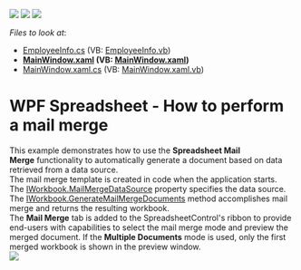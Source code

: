 <!-- default badges list -->
![](https://img.shields.io/endpoint?url=https://codecentral.devexpress.com/api/v1/VersionRange/128612839/19.2.2%2B)
[![](https://img.shields.io/badge/Open_in_DevExpress_Support_Center-FF7200?style=flat-square&logo=DevExpress&logoColor=white)](https://supportcenter.devexpress.com/ticket/details/T618180)
[![](https://img.shields.io/badge/📖_How_to_use_DevExpress_Examples-e9f6fc?style=flat-square)](https://docs.devexpress.com/GeneralInformation/403183)
<!-- default badges end -->
<!-- default file list -->
*Files to look at*:

* [EmployeeInfo.cs](./CS/WpfSpreadsheetMailMerge/EmployeeInfo.cs) (VB: [EmployeeInfo.vb](./VB/WpfSpreadsheetMailMerge/EmployeeInfo.vb))
* **[MainWindow.xaml](./CS/WpfSpreadsheetMailMerge/MainWindow.xaml) (VB: [MainWindow.xaml](./VB/WpfSpreadsheetMailMerge/MainWindow.xaml))**
* [MainWindow.xaml.cs](./CS/WpfSpreadsheetMailMerge/MainWindow.xaml.cs) (VB: [MainWindow.xaml.vb](./VB/WpfSpreadsheetMailMerge/MainWindow.xaml.vb))
<!-- default file list end -->
# WPF Spreadsheet - How to perform a mail merge


This example demonstrates how to use the <strong>Spreadsheet Mail Merge</strong> functionality to automatically generate a document based on data retrieved from a data source. <br>The mail merge template is created in code when the application starts. The <a href="https://documentation.devexpress.com/CoreLibraries/DevExpress.Spreadsheet.IWorkbook.MailMergeDataSource.property">IWorkbook.MailMergeDataSource</a> property specifies the data source. The <a href="https://documentation.devexpress.com/CoreLibraries/DevExpress.Spreadsheet.IWorkbook.GenerateMailMergeDocuments.method">IWorkbook.GenerateMailMergeDocuments</a> method accomplishes mail merge and returns the resulting workbook.<br>The <strong>Mail Merge</strong> tab is added to the SpreadsheetControl's ribbon to provide end-users with capabilities to select the mail merge mode and preview the merged document. If the <strong>Multiple Documents</strong> mode is used, only the first merged workbook is shown in the preview window.<br><img src="https://raw.githubusercontent.com/DevExpress-Examples/wpf-spreadsheet-how-to-perform-a-mail-merge-t618180/17.1.3+/media/c9160390-a446-4e31-b83a-b290731e5fa6.png">

<br/>



